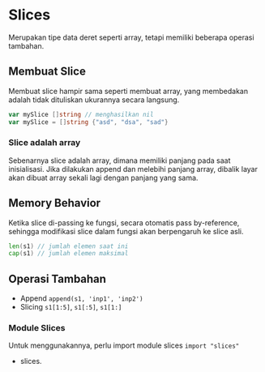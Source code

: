# Slices

Merupakan tipe data deret seperti array, tetapi memiliki beberapa operasi tambahan.

## Membuat Slice

Membuat slice hampir sama seperti membuat array, yang membedakan adalah tidak dituliskan ukurannya secara langsung.

```go
var mySlice []string // menghasilkan nil
var mySlice = []string {"asd", "dsa", "sad"}
```

### Slice adalah array

Sebenarnya slice adalah array, dimana memiliki panjang pada saat inisialisasi. Jika dilakukan append dan melebihi panjang array, dibalik layar akan dibuat array sekali lagi dengan panjang yang sama.

## Memory Behavior

Ketika slice di-passing ke fungsi, secara otomatis pass by-reference, sehingga modifikasi slice dalam fungsi akan berpengaruh ke slice asli.

```go
len(s1) // jumlah elemen saat ini
cap(s1) // jumlah elemen maksimal
```

## Operasi Tambahan

- Append `append(s1, 'inp1', 'inp2')`
- Slicing `s1[1:5]`, `s1[:5]`, `s1[1:]`

### Module Slices

Untuk menggunakannya, perlu import module slices `import "slices"`

- slices.
